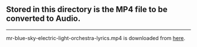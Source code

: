 ## Stored in this directory is the MP4 file to be converted to Audio.

***

mr-blue-sky-electric-light-orchestra-lyrics.mp4 is downloaded from [here](https://www.youtube.com/watch?v=GswbT5zfmRE).